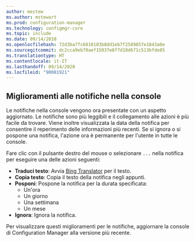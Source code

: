 ```yaml
---
author: mestew
ms.author: mstewart
ms.prod: configuration-manager
ms.technology: configmgr-core
ms.topic: include
ms.date: 09/14/2010
ms.openlocfilehash: 72d3ba7fc6010103b8dd1eb7f2589857e1843a0e
ms.sourcegitcommit: dc2cca9eb70aef15037e8f7d18d671c513bfde85
ms.translationtype: HT
ms.contentlocale: it-IT
ms.lasthandoff: 09/14/2020
ms.locfileid: "90081921"
---
```

## <a name="improvements-to-in-console-notifications"></a><a name="bkmk_notifications"></a> Miglioramenti alle notifiche nella console
<!--7410221-->
Le notifiche nella console vengono ora presentate con un aspetto aggiornato. Le notifiche sono più leggibili e il collegamento alle azioni è più facile da trovare. Viene inoltre visualizzata la data della notifica per consentire il reperimento delle informazioni più recenti. Se si ignora o si pospone una notifica, l'azione ora è permanente per l'utente in tutte le console.

 Fare clic con il pulsante destro del mouse o selezionare `...` nella notifica per eseguire una delle azioni seguenti:
- **Traduci testo**: Avvia [Bing Translator](https://www.bing.com/translator/) per il testo.
- **Copia testo**: Copia il testo della notifica negli appunti.
- **Posponi**: Pospone la notifica per la durata specificata:
   - Un'ora
   - Un giorno
   - Una settimana
   - Un mese
- **Ignora**: Ignora la notifica.

Per visualizzare questi miglioramenti per le notifiche, aggiornare la console di Configuration Manager alla versione più recente.
